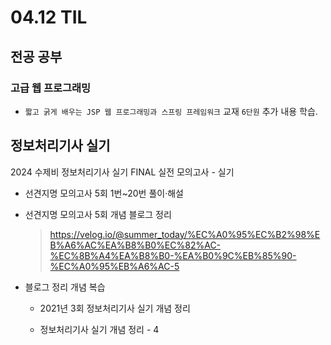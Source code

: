 <h1> 04.12 TIL </h1>

## 전공 공부
###  고급 웹 프로그래밍 
  - `짧고 굵게 배우는 JSP 웹 프로그래밍과 스프링 프레임워크` 교재 `6단원` 추가 내용 학습.



## 정보처리기사 실기

2024 수제비 정보처리기사 실기 FINAL 실전 모의고사 - 실기 
  - 선견지명 모의고사 5회 1번~20번 풀이·해설

  - 선견지명 모의고사 5회 개념 블로그 정리
    > https://velog.io/@summer_today/%EC%A0%95%EC%B2%98%EB%A6%AC%EA%B8%B0%EC%82%AC-%EC%8B%A4%EA%B8%B0-%EA%B0%9C%EB%85%90-%EC%A0%95%EB%A6%AC-5

  - 블로그 정리 개념 복습

    - 2021년 3회 정보처리기사 실기 개념 정리

    - 정보처리기사 실기 개념 정리 - 4
